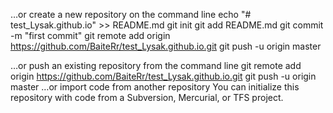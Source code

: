 …or create a new repository on the command line
echo "# test_Lysak.github.io" >> README.md
git init
git add README.md
git commit -m "first commit"
git remote add origin https://github.com/BaiteRr/test_Lysak.github.io.git
git push -u origin master
                
…or push an existing repository from the command line
git remote add origin https://github.com/BaiteRr/test_Lysak.github.io.git
git push -u origin master
…or import code from another repository
You can initialize this repository with code from a Subversion, Mercurial, or TFS project.
